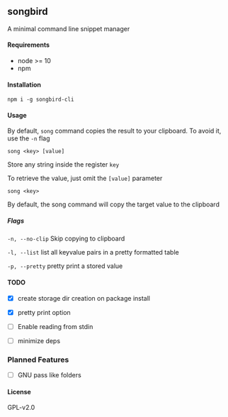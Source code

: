 ## songbird

A minimal command line snippet manager

#### Requirements
* node >= 10
* npm

#### Installation
`npm i -g songbird-cli`

#### Usage

By default, `song` command copies the result to your clipboard. To avoid it, use the `-n` flag

`song <key> [value]`

Store any string inside the register `key`

To retrieve the value, just omit the `[value]` parameter

`song <key>`

By default, the song command will copy the target value to the clipboard

##### Flags

`-n, --no-clip` Skip copying to clipboard

`-l, --list` list all keyvalue pairs in a pretty formatted table

`-p, --pretty` pretty print a stored value

#### TODO
- [x] create storage dir creation on package install

- [x] pretty print option

- [ ] Enable reading from stdin

- [ ] minimize deps

### Planned Features

- [ ] GNU pass like folders

#### License

GPL-v2.0
